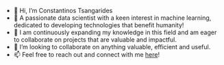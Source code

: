 - 👋 Hi, I’m Constantinos Tsangarides
- 👀 A passionate data scientist with a keen interest in machine learning, dedicated to developing technologies that benefit humanity!
- 🌱 I am continuously expanding my knowledge in this field and am eager to collaborate on projects that are valuable and impactful.
- 💞️ I’m looking to collaborate on anything valuable, efficient and useful.
- 📫 Feel free to reach out and connect with me [here](https://www.linkedin.com/in/tsangarides/)! 

<!---
Tsangarides/Tsangarides is a ✨ special ✨ repository because its `README.md` (this file) appears on your GitHub profile.
You can click the Preview link to take a look at your changes.
--->
